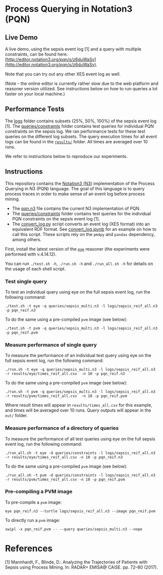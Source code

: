 # Process Querying in Notation3 (PQN)

## Live Demo

A live demo, using the sepsis event log [1] and a query with multiple constraints, can be found here: [http://editor.notation3.org/pqn/s/z6duWaSv](http://editor.notation3.org/pqn/s/z6duWaSv).

Note that you can try out any other XES event log as well.

(Note - the online editor is currently rather slow due to the web platform and reasoner version utilized. See instructions below on how to run queries a lot faster on your local machine.)

## Performance Tests

The [logs](logs) folder contains subsets (25%, 50%, 100%) of the sepsis event log [1]. 
The [queries/constraints](queries/constraints) folder contains test queries for individual PQN constraints on the sepsis log.
We ran performance tests for these test queries on the different log subsets.
The query execution times for all event logs can be found in the [`results/`](results/) folder.
All times are averaged over 10 runs. 

We refer to instructions below to reproduce our experiments.

## Instructions

This repository contains the [Notation3 (N3)](http://notation3.org) implementation of the Process Querying in N3 (PQN) language.
The goal of this language is to query process traces in order to make sense of an event log before process mining.

- The [pqn.n3](pqn.n3) file contains the current N3 implementation of PQN.
- The [queries/constraints](queries/constraints) folder contains test queries for the individual PQN constraints on the sepsis event log [1].
- The [convert_log.py](convert/convert_log.py) script converts an event log (XES format) into an equivalent RDF format. See [convert_log.ipynb](convert/convert_log.ipynb) for an example on how to call this script. These scripts rely on the `pm4py` and `pandas` dependency, among others.

First, install the latest version of the [`eye`](https://github.com/eyereasoner/eye/tags) reasoner (the experiments were performed with v.4.14.12).

You can run `./test.sh -h`, `./run.sh -h` and `./run_all.sh -h` for details on the usage of each shell script.

### Test single query

To test an individual query using eye on the full sepsis event log, run the following command:
```
./test.sh -t eye -q queries/sepsis_multi.n3 -l logs/sepsis_reif_all.n3 -p pqn_reif.n3
```

To do the same using a pre-compiled `pvm` image (see below):
```
./test.sh -t pvm -q queries/sepsis_multi.n3 -l logs/sepsis_reif_all.n3 -p pqn_reif.pvm
```

### Measure performance of single query

To measure the performance of an individual test query using eye on the full sepsis event log, run the following command:
```
./run.sh -t eye -q queries/sepsis_multi.n3 -l logs/sepsis_reif_all.n3 -r results/eye/times_reif_all.csv  -n 10 -p pqn_reif.n3
```

To do the same using a pre-compiled `pvm` image (see below):
```
./run.sh -t pvm -q queries/sepsis_multi.n3 -l logs/sepsis_reif_all.n3 -r results/pvm/times_reif_all.csv  -n 10 -p pqn_reif.pvm
```

Where result times will appear in `results/times_all.csv` for this example, and times will be averaged over 10 runs. Query outputs will appear in the `out/` folder.


### Measure performance of a directory of queries

To measure the performance of all test queries using eye on the full sepsis event log, run the following command:
```
./run_all.sh -t eye -d queries/constraints -l logs/sepsis_reif_all.n3 -r results/eye/times_reif_all.csv -n 10 -p pqn_reif.n3
```

To do the same using a pre-compiled `pvm` image (see below):
```
./run_all.sh -t pvm -d queries/constraints -l logs/sepsis_reif_all.n3 -r results/pvm/times_reif_all.csv -n 10 -p pqn_reif.pvm
```


### Pre-compiling a PVM image

To pre-compile a `pvm` image:
```
eye pqn_reif.n3 --turtle logs/sepsis_reif_all.n3 --image pqn_reif.pvm
```

To directly run a `pvm` image:
```
swipl -x pqn_reif.pvm -- --query queries/sepsis_multi.n3 --nope 
```


# References
[1] Mannhardt, F., Blinde, D.: Analyzing the Trajectories of Patients with Sepsis using Process Mining. In: RADAR+ EMISA@ CAiSE. pp. 72–80 (2017).
